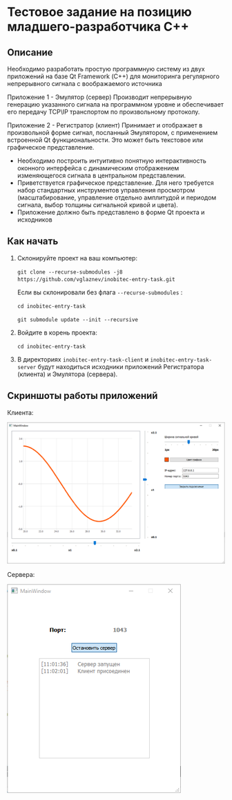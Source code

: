 # Тестовое задание на позицию младшего-разработчика С++

## Описание


Необходимо разработать простую программную систему из двух
приложений на базе Qt Framework (С++) для мониторинга регулярного
непрерывного сигнала с воображаемого источника


Приложение 1 - Эмулятор (сервер)
Производит непрерывную генерацию указанного сигнала на программном
уровне и обеспечивает его передачу TCP\IP транспортом по произвольному
протоколу.


Приложение 2 - Регистратор (клиент)
Принимает и отображает в произвольной форме сигнал, посланный
Эмулятором, с применением встроенной Qt функциональности.
Это может быть текстовое или графическое представление.
- Необходимо построить интуитивно понятную интерактивность оконного
интерфейса с динамическим отображением изменяющегося сигнала в
центральном представлении.
- Приветствуется графическое представление. Для него требуется набор
стандартных инструментов управления просмотром (масштабирование, управление
отдельно амплитудой и периодом сигнала, выбор толщины сигнальной кривой и
цвета).
- Приложение должно быть представлено в форме Qt проекта и исходников


## Как начать


1. Склонируйте проект на ваш компьютер:

    `git clone --recurse-submodules -j8 https://github.com/vglaznev/inobitec-entry-task.git`

    Если вы склонировали без флага `--recurse-submodules` :

    `cd inobitec-entry-task`

    `git submodule update --init --recursive`

2.  Войдите в корень проекта:

    `cd inobitec-entry-task`

3. В директориях `inobitec-entry-task-client` и `inobitec-entry-task-server` будут находиться исходники приложений Регистратора (клиента) и Эмулятора (сервера).

## Скриншоты работы приложений


Клиента:

![alt text](img/client.png?raw=true)

Сервера:

![alt text](img/server.png?raw=true)
